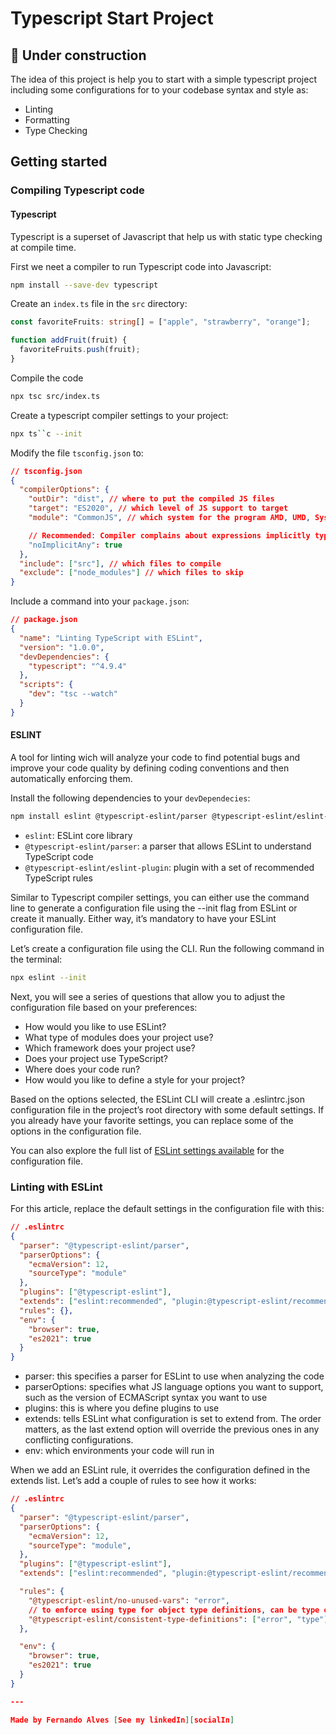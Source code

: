 # Typescript Start Project

## 🚧 Under construction

The idea of this project is help you to start with a simple typescript project including some configurations for to your codebase syntax and style as:

- Linting
- Formatting
- Type Checking

## Getting started

### Compiling Typescript code

#### Typescript

Typescript is a superset of Javascript that help us with static type checking at compile time.

First we neet a compiler to run Typescript code into Javascript:

```sh
npm install --save-dev typescript
```

Create an `index.ts` file in the `src` directory:

```typescript
const favoriteFruits: string[] = ["apple", "strawberry", "orange"];

function addFruit(fruit) {
  favoriteFruits.push(fruit);
}
```

Compile the code

```sh
npx tsc src/index.ts

```

Create a typescript compiler settings to your project:

```sh
npx ts``c --init
```

Modify the file `tsconfig.json` to:

```json
// tsconfig.json
{
  "compilerOptions": {
    "outDir": "dist", // where to put the compiled JS files
    "target": "ES2020", // which level of JS support to target
    "module": "CommonJS", // which system for the program AMD, UMD, System, CommonJS

    // Recommended: Compiler complains about expressions implicitly typed as 'any'
    "noImplicitAny": true
  },
  "include": ["src"], // which files to compile
  "exclude": ["node_modules"] // which files to skip
}
```

Include a command into your `package.json`:

```json
// package.json
{
  "name": "Linting TypeScript with ESLint",
  "version": "1.0.0",
  "devDependencies": {
    "typescript": "^4.9.4"
  },
  "scripts": {
    "dev": "tsc --watch"
  }
}
```

#### ESLINT

A tool for linting wich will analyze your code to find potential bugs and improve your code quality by defining coding conventions and then automatically enforcing them.

Install the following dependencies to your `devDependecies`:

```sh
npm install eslint @typescript-eslint/parser @typescript-eslint/eslint-plugin --save-dev
```

- `eslint`: ESLint core library
- `@typescript-eslint/parser`: a parser that allows ESLint to understand TypeScript code
- `@typescript-eslint/eslint-plugin`: plugin with a set of recommended TypeScript rules

Similar to Typescript compiler settings, you can either use the command line to generate a configuration file using the --init flag from ESLint or create it manually. Either way, it’s mandatory to have your ESLint configuration file.

Let’s create a configuration file using the CLI. Run the following command in the terminal:

```sh
npx eslint --init
```

Next, you will see a series of questions that allow you to adjust the configuration file based on your preferences:

- How would you like to use ESLint?
- What type of modules does your project use?
- Which framework does your project use?
- Does your project use TypeScript?
- Where does your code run?
- How would you like to define a style for your project?

Based on the options selected, the ESLint CLI will create a .eslintrc.json configuration file in the project’s root directory with some default settings. If you already have your favorite settings, you can replace some of the options in the configuration file.

You can also explore the full list of [ESLint settings available](https://eslint.org/docs/latest/user-guide/configuring/) for the configuration file.

### Linting with ESLint

For this article, replace the default settings in the configuration file with this:

```json
// .eslintrc
{
  "parser": "@typescript-eslint/parser",
  "parserOptions": {
    "ecmaVersion": 12,
    "sourceType": "module"
  },
  "plugins": ["@typescript-eslint"],
  "extends": ["eslint:recommended", "plugin:@typescript-eslint/recommended"],
  "rules": {},
  "env": {
    "browser": true,
    "es2021": true
  }
}
```

- parser: this specifies a parser for ESLint to use when analyzing the code
- parserOptions: specifies what JS language options you want to support, such as the version of ECMAScript syntax you want to use
- plugins: this is where you define plugins to use
- extends: tells ESLint what configuration is set to extend from. The order matters, as the last extend option will override the previous ones in any conflicting configurations.
- env: which environments your code will run in

When we add an ESLint rule, it overrides the configuration defined in the extends list. Let’s add a couple of rules to see how it works:

```json
// .eslintrc
{
  "parser": "@typescript-eslint/parser",
  "parserOptions": {
    "ecmaVersion": 12,
    "sourceType": "module",
  },
  "plugins": ["@typescript-eslint"],
  "extends": ["eslint:recommended", "plugin:@typescript-eslint/recommended"],

  "rules": {
    "@typescript-eslint/no-unused-vars": "error",
    // to enforce using type for object type definitions, can be type or interface
    "@typescript-eslint/consistent-type-definitions": ["error", "type"],
  },

  "env": {
    "browser": true,
    "es2021": true
  }
}

---

Made by Fernando Alves [See my linkedIn][socialIn]
```
